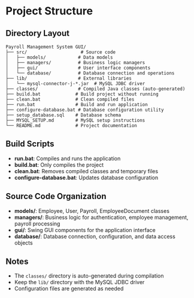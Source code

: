 # Project Structure

## Directory Layout

```
Payroll Management System GUI/
├── src/                    # Source code
│   ├── models/            # Data models
│   ├── managers/          # Business logic managers
│   ├── gui/               # User interface components
│   └── database/          # Database connection and operations
├── lib/                   # External libraries
│   └── mysql-connector-j-*.jar  # MySQL JDBC driver
├── classes/               # Compiled Java classes (auto-generated)
├── build.bat             # Build project without running
├── clean.bat             # Clean compiled files
├── run.bat               # Build and run application
├── configure-database.bat # Database configuration utility
├── setup_database.sql    # Database schema
├── MYSQL_SETUP.md        # MySQL setup instructions
└── README.md             # Project documentation
```

## Build Scripts

- **run.bat**: Compiles and runs the application
- **build.bat**: Only compiles the project
- **clean.bat**: Removes compiled classes and temporary files
- **configure-database.bat**: Updates database configuration

## Source Code Organization

- **models/**: Employee, User, Payroll, EmployeeDocument classes
- **managers/**: Business logic for authentication, employee management, payroll processing
- **gui/**: Swing GUI components for the application interface
- **database/**: Database connection, configuration, and data access objects

## Notes

- The `classes/` directory is auto-generated during compilation
- Keep the `lib/` directory with the MySQL JDBC driver
- Configuration files are generated as needed
